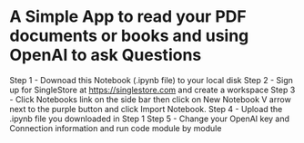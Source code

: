 # A Simple App to read your PDF documents or books and using OpenAI to ask Questions
Step 1 - Downoad this Notebook (.ipynb file) to your local disk
Step 2 - Sign up for SingleStore at https://singlestore.com and create a workspace 
Step 3 - Click Notebooks link on the side bar then click on New Notebook V arrow next to the purple button and click Import Notebook.
Step 4 - Upload the .ipynb file you downloaded in Step 1
Step 5 - Change your OpenAI key and Connection information and run code module by module

